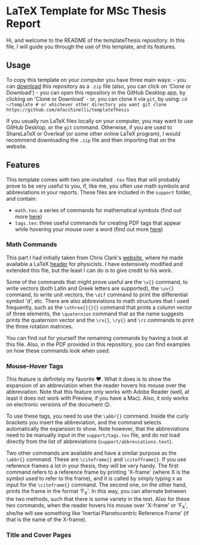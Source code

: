 # LaTeX Template for MSc Thesis Report

Hi, and welcome to the README of the templateThesis repository. In this file, I will guide you through the use of this template, and its features.

## Usage

To copy this template on your computer you have three main ways:
	- you can [download](https://github.com/mfacchinelli/templateThesis/archive/master.zip) this repository as a `.zip` file (also, you can click on 'Clone or Download')
	- you can open this repository in the GitHub Desktop app, by clicking on 'Clone or Download'
	- or, you can clone it via `git`, by using:
	```
	cd ~/template # or whichever other directory you want
	git clone https://github.com/mfacchinelli/templateThesis
	```

If you usually run LaTeX files locally on your computer, you may want to use GitHub Desktop, or the `git` command. Otherwise, if you are used to ShareLaTeX or Overleaf (or some other online LaTeX program), I would recommend downloading the `.zip` file and then importing that on the website. 

## Features

This template comes with two pre-installed `.tex` files that will probably prove to be very useful to you, if, like me, you often use math symbols and abbreviations in your reports. These files are included in the `support` folder, and contain:

- `math.tex`: a series of commands for mathematical symbols (find out more [here](#math-commands))
- `tags.tex`: three useful commands for creating PDF tags that appear while hovering your mouse over a word (find out more [here](#mouse-hover-tags))

### Math Commands

This part I had initially taken from Chris Clark's [website](http://www.dfcd.net/), where he made available a LaTeX [header](http://www.dfcd.net/articles/latex/header.tex) for physicists. I have extensively modified and extended this file, but the least I can do is to give credit to his work. 

Some of the commands that might prove useful are the `\v{}` command, to write vectors (both Latin and Greek letters are supported), the `\uv{}` command, to write unit vectors, the `\dif` command to print the differential symbol 'd', etc. There are also abbreviations to math structures that I used frequently, such as the `\vthree{}{}{}` command that prints a column vector of three elements, the `\quaternion` command that as the name suggests prints the quaternion vector and the `\rx{}`, `\ry{}` and `\rz` commands to print the three rotation matrices. 

You can find out for yourself the remaining commands by having a look at this file. Also, in the PDF provided in this repository, you can find examples on how these commands look when used. 

### Mouse-Hover Tags

This feature is definitely my favorite :heart:. What it does is to show the expansion of an abbreviation when the reader hovers his mouse over the abbreviation. Note that this feature only works with Adobe Reader (well, at least it does not work with Preview, if you have a Mac). Also, it only works on electronic versions of the document :wink:. 

To use these tags, you need to use the `\abbr{}` command. Inside the curly brackets you insert the abbreviation, and the command selects automatically the expansion to show. Note however, that the abbreviations need to be manually input in the `support/tags.tex` file, and do not load directly from the list of abbreviations (`support/abbreviations.text`). 

Two other commands are available and have a similar purpose as the `\abbr{}` command. These are `\citeframe{}` and `\citefframe{}`. If you use reference frames a lot in your thesis, they will be very handy. The first command refers to a reference frame by printing 'X-frame' (where X is the symbol used to refer to the frame), and it is called by simply typing `X` as input for the `\citeframe{}` command. The second one, on the other hand, prints the frame in the format 'F<sub>X</sub>'. In this way, you can alternate between the two methods, such that there is some variety in the text. Also for these two commands, when the reader hovers his mouse over 'X-frame' or 'F<sub>X</sub>', she/he will see something like 'Inertial Planetocentric Reference Frame' (if that is the name of the X-frame). 

### Title and Cover Pages

